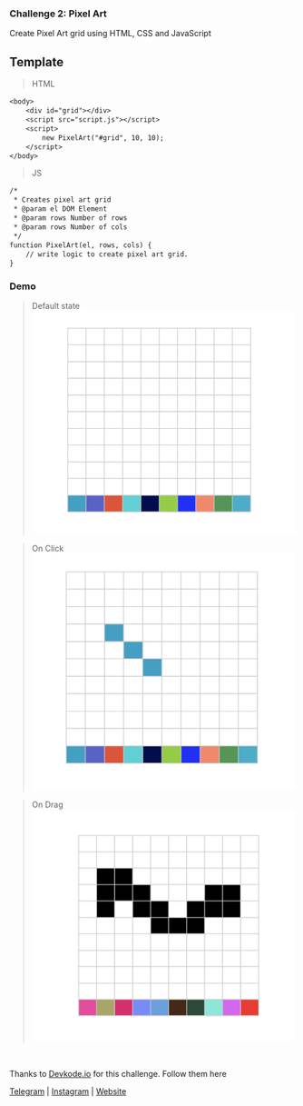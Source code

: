 ### Challenge 2: Pixel Art

Create Pixel Art grid using HTML, CSS and JavaScript

## Template

> HTML

```
<body>
    <div id="grid"></div>
    <script src="script.js"></script>
    <script>
        new PixelArt("#grid", 10, 10);
    </script>
</body>
```

> JS

```
/*
 * Creates pixel art grid
 * @param el DOM Element
 * @param rows Number of rows
 * @param rows Number of cols
 */
function PixelArt(el, rows, cols) {
    // write logic to create pixel art grid.
}
```

### Demo

> Default state
> ![](./images/1.png)

> On Click
> ![](./images/2.png)

> On Drag
> ![](./images/3.png)

<br />

Thanks to [Devkode.io](https://github.com/devkodeio) for this challenge. Follow them here

[Telegram](http://t.me/teamdevkode) | [Instagram](https://www.instagram.com/devkode.io/) | [Website](https://learn.devkode.io/)
